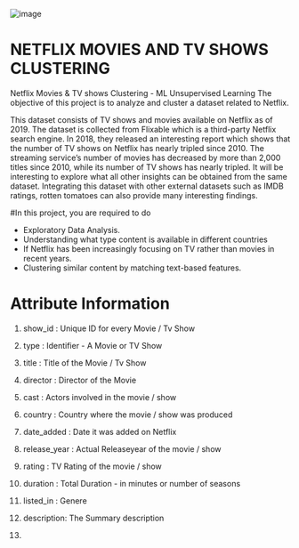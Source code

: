 ![image](https://github.com/Pratikshathorat96/Netflix-Movies-and-TV-shows-Clustering/assets/120496034/30e73921-a033-43d4-999b-15d682a568dc)

# NETFLIX MOVIES AND TV SHOWS CLUSTERING
Netflix Movies &amp; TV shows Clustering - ML Unsupervised Learning The objective of this project is to analyze and cluster a dataset related to Netflix. 

This dataset consists of TV shows and movies available on Netflix as of 2019. The dataset is collected from Flixable which is a third-party Netflix search engine. In 2018, they released an interesting report which shows that the number of TV shows on Netflix has nearly tripled since 2010. The streaming service’s number of movies has decreased by more than 2,000 titles since 2010, while its number of TV shows has nearly tripled. It will be interesting to explore what all other insights can be obtained from the same dataset. 
Integrating this dataset with other external datasets such as IMDB ratings, rotten tomatoes can also provide many interesting findings. 

#In this project, you are required to do 
* Exploratory Data Analysis. 
* Understanding what type content is available in different countries 
* If Netflix has been increasingly focusing on TV rather than movies in recent years. 
* Clustering similar content by matching text-based features. 
# Attribute Information
1. show_id : Unique ID for every Movie / Tv Show

2. type : Identifier - A Movie or TV Show

3. title : Title of the Movie / Tv Show

4. director : Director of the Movie

5. cast : Actors involved in the movie / show

6. country : Country where the movie / show was produced

7. date_added : Date it was added on Netflix

8. release_year : Actual Releaseyear of the movie / show

9. rating : TV Rating of the movie / show

10. duration : Total Duration - in minutes or number of seasons

11. listed_in : Genere

12. description: The Summary description
13. 
